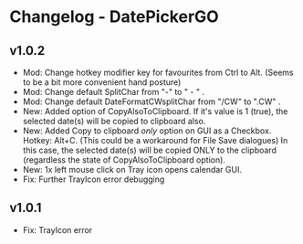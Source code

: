 # Changelog - DatePickerGO

## v1.0.2
- Mod: Change hotkey modifier key for favourites from Ctrl to Alt. (Seems to be a bit more convenient hand posture)
- Mod: Change default SplitChar from "-" to " - " .
- Mod: Change default DateFormatCWsplitChar from "/CW" to ".CW" .
- New: Added option of CopyAlsoToClipboard. If it's value is 1 (true), the selected date(s) will be copied to clipboard also.
- New: Added Copy to clipboard _only_ option on GUI as a Checkbox. Hotkey: Alt+C. (This could be a workaround for File Save dialogues)
In this case, the selected date(s) will be copied ONLY to the clipboard (regardless the state of CopyAlsoToClipboard option).
- New: 1x left mouse click on Tray icon opens calendar GUI.
- Fix: Further TrayIcon error debugging

## v1.0.1
- Fix: TrayIcon error